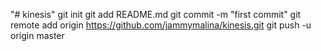 "# kinesis"  git init git add README.md git commit -m "first commit" git remote add origin https://github.com/jammymalina/kinesis.git git push -u origin master

